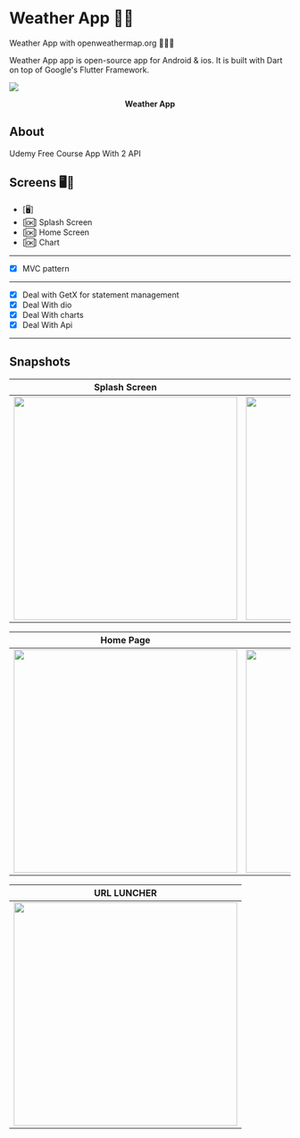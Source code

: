#  Weather App ✍🏻
Weather App with openweathermap.org 👨🏻‍💻

Weather App app is open-source  app for Android & ios. It is built with Dart on top of Google's Flutter Framework.
<p><img src="snapshot/hole.jpg" /></p>
<p align="center"><b>Weather App</b></p>

## About

Udemy Free Course App With 2 API

## Screens 🖥👻
- [🖥] 
- [🆗] Splash Screen
- [🆗] Home Screen
- [🆗] Chart

--------------------------------
- [x] MVC pattern
-------------------------------
- [x] Deal with GetX for statement management
- [x] Deal With dio
- [x] Deal With charts
- [x] Deal With Api
------------------------------
## Snapshots


| Splash Screen | Welcome Screen|
|------|-------|
|<img src="snapshot/splash.jpg" width="400">|<img src="snapshot/wecome.jpg" width="400">|

| Home Page | Detail  Page|
|------|-------|
|<img src="snapshot/home.jpg" width="400">|<img src="snapshot/detail.jpg" width="400">|


| URL LUNCHER
|------
|<img src="snapshot/url.jpg" width="400">






